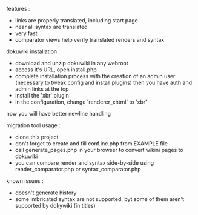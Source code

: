 features :
- links are properly translated, including start page
- near all syntax are translated
- very fast
- comparator views help verify translated renders and syntax


dokuwiki installation :

- download and unzip dokuwiki in any webroot
- access it's URL, open install.php
- complete installation process with the creation of an admin user (necessary to tweak config and install plugins)
then you have auth and admin links at the top
- install the 'xbr' plugin
- in the configuration, change 'renderer_xhtml' to 'xbr'

now you will have better newline handling


migration tool usage :

- clone this project
- don't forget to create and fill conf.inc.php from EXAMPLE file
- call generate_pages.php in your browser to convert wikini pages to dokuwiki
- you can compare render and syntax side-by-side using render_comparator.php or syntax_comparator.php


known issues :

- doesn't generate history
- some imbricated syntax are not supported, byt some of them aren't supported by dokywiki (in titles)
